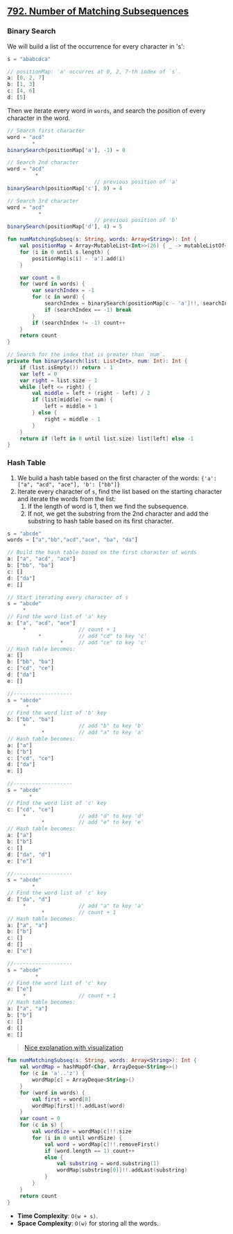 ## [792. Number of Matching Subsequences](https://leetcode.com/problems/number-of-matching-subsequences)

### Binary Search
We will build a list of the occurrence for every character in 's':

```js
s = "ababcdca"

// positionMap: 'a' occurres at 0, 2, 7-th index of `s`.
a: [0, 2, 7]
b: [1, 3]
c: [4, 6]
d: [5]
```

Then we iterate every word in `words`, and search the position of every character in the word.

```js
// Search first character
word = "acd"
        *
binarySearch(positionMap['a'], -1) = 0

// Search 2nd character
word = "acd"
         *
                            // previous position of 'a'
binarySearch(positionMap['c'], 0) = 4

// Search 3rd character
word = "acd"
          *
                            // previous position of 'b'
binarySearch(positionMap['d'], 4) = 5
```

```kotlin
fun numMatchingSubseq(s: String, words: Array<String>): Int {
    val positionMap = Array<MutableList<Int>>(26) { _ -> mutableListOf<Int>() }
    for (i in 0 until s.length) {
        positionMap[s[i] - 'a'].add(i)
    }

    var count = 0
    for (word in words) {
        var searchIndex = -1
        for (c in word) {
            searchIndex = binarySearch(positionMap[c - 'a']!!, searchIndex)
            if (searchIndex == -1) break
        }
        if (searchIndex != -1) count++
    }
    return count
}

// Search for the index that is greater than `num`.
private fun binarySearch(list: List<Int>, num: Int): Int {
    if (list.isEmpty()) return - 1
    var left = 0
    var right = list.size - 1
    while (left <= right) {
        val middle = left + (right - left) / 2
        if (list[middle] <= num) {
            left = middle + 1
        } else {
            right = middle - 1
        }
    }
    return if (left in 0 until list.size) list[left] else -1
}
```

### Hash Table
1. We build a hash table based on the first character of the words: `{'a': ["a", "acd", "ace"], 'b': ["bb"]}`
2. Iterate every character of `s`, find the list based on the starting character and iterate the words from the list:
    1. If the length of word is 1, then we find the subsequence.
    1. If not, we get the substring from the 2nd character and add the substring to hash table based on its first character.

```js
s = "abcde"
words = ["a","bb","acd","ace", "ba", "da"]

// Build the hash table based on the first character of words
a: ["a", "acd", "ace"]
b: ["bb", "ba"]
c: []
d: ["da"]
e: []

// Start iterating every character of s
s = "abcde"
     *
// Find the word list of 'a' key
a: ["a", "acd", "ace"]
     *                 // count + 1
          *            // add "cd" to key 'c'
                 *     // add "ce" to key 'c'
// Hash table becomes:
a: []
b: ["bb", "ba"]
c: ["cd", "ce"]
d: ["da"]
e: []

//-------------------
s = "abcde"
      *
// Find the word list of 'b' key
b: ["bb", "ba"]
     *                 // add "b" to key 'b'
           *           // add "a" to key 'a'
// Hash table becomes:
a: ["a"]
b: ["b"]
c: ["cd", "ce"]
d: ["da"]
e: []

//-------------------
s = "abcde"
       *
// Find the word list of 'c' key
c: ["cd", "ce"]
     *                 // add "d" to key 'd'
           *           // add "e" to key 'e'
// Hash table becomes:
a: ["a"]
b: ["b"]
c: []
d: ["da", "d"]
e: ["e"]

//-------------------
s = "abcde"
        *
// Find the word list of 'c' key
d: ["da", "d"]
     *                 // add "a" to key 'a'
           *           // count + 1
// Hash table becomes:
a: ["a", "a"]
b: ["b"]
c: []
d: []
e: ["e"]

//-------------------
s = "abcde"
         *
// Find the word list of 'c' key
e: ["e"]
     *                 // count + 1
// Hash table becomes:
a: ["a", "a"]
b: ["b"]
c: []
d: []
e: []
```

> [Nice explanation with visualization](https://leetcode.com/problems/number-of-matching-subsequences/solutions/1290406/c-java-python-process-by-bucket-picture-explain-o-n-s/)

```kotlin
fun numMatchingSubseq(s: String, words: Array<String>): Int {
    val wordMap = hashMapOf<Char, ArrayDeque<String>>()
    for (c in 'a'..'z') {
        wordMap[c] = ArrayDeque<String>()
    }
    for (word in words) {
        val first = word[0]
        wordMap[first]!!.addLast(word)
    }
    var count = 0
    for (c in s) {
        val wordSize = wordMap[c]!!.size
        for (i in 0 until wordSize) {
            val word = wordMap[c]!!.removeFirst()
            if (word.length == 1) count++
            else {
                val substring = word.substring(1)
                wordMap[substring[0]]!!.addLast(substring)
            }
        }
    }
    return count
}
```

* **Time Complexity**: `O(w + s)`.
* **Space Complexity**: `O(w)` for storing all the words.